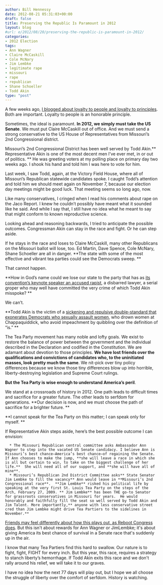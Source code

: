 ```yaml
---
author: Bill Hennessy
date: 2012-08-21 05:31:03+00:00
draft: false
title: Preserving the Republic Is Paramount in 2012
layout: blog
#url: e/2012/08/20/preserving-the-republic-is-paramount-in-2012/
categories:
- 2012 Election
tags:
- Ann Wagner
- Claire McCaskill
- Cole McNary
- Jim Lembke
- legitimate rape
- missouri
- rape
- republican
- Shane Schoeller
- Todd Akin
type: "post"
---
```


A few weeks ago, [I blogged about loyalty to people and loyalty to principles](https://hennessysview.com/2012/07/26/in-search-of-loyalty/).  Both are important. Loyalty to people is an honorable principle.

Sometimes, the ideal is paramount. **In 2012, we simply must take the US Senate**. We must put Claire McCaskill out of office. And we must send a strong conservative to the US House of Representatives from Missouri’s 2nd Congressional district.

Missouri’s 2nd Congressional District has been well served by Todd Akin.** Representative Akin is one of the most decent men I’ve ever met, in or out of politics. ** He was greeting voters at my polling place on primary day two weeks ago.  I shook his hand and told him I was here to vote for him.

Last week, I saw Todd, again, at the Victory Field House, where all of Missouri’s Republican statewide candidates spoke. I caught Todd’s attention and told him we should meet again on November 7, because our election day meetings might be good luck. That meeting seems so long ago, now.

Like many conservatives, I cringed when I read his comments about rape on the Jaco Report.  I knew he couldn’t possibly have meant what it sounded like he said. And while I say that, I still have no idea what he meant to say that might conform to known reproductive science.

Looking ahead and reasoning backwards, I tried to anticipate the possible outcomes. Congressman Akin can stay in the race and fight.  Or he can step aside.

If he stays in the race and loses to Claire McCaskill, many other Republicans on the Missouri ballot will lose, too.  Ed Martin, Dave Spence, Cole McNary, Shane Schoeller are all in danger.  **The state with some of the most effective and vibrant tea parties could see the Democrats sweep. **

That cannot happen.

**How in God’s name could we lose our state to the party that has as [its convention’s keynote speaker an accused rapist](https://www.wnd.com/2003/06/19242/), a disbarred lawyer, a serial groper who may well have committed the very crime of which Todd Akin misspoke?  **

We can’t.

**Todd Akin is the victim of a [sickening and repulsive double-standard that exonerates Democrats who sexually assault women](https://www.facebook.com/notes/mark-levin/fwiw-todd-akin-bill-clinton-etc/10150987758130946), who drown women at Chappaquiddick, who avoid impeachment by quibbling over the definition of “is.”  **

The Tea Party movement has many noble and lofty goals.  We exist to restore the balance of power between the government and the individual described in the Declaration and codified in the Constitution.  We are adamant about devotion to those principles.  **We have lost friends over the qualifications and convictions of candidates who, to the uninitiated masses, look pretty much the same**.  We nit-pick over tiny policy differences because we know those tiny differences blow up into horrible, liberty-destroying legislation and Supreme Court rulings.

**But the Tea Party is wise enough to understand America’s peril**.

We stand at a crossroads of history in 2012.  One path leads to difficult times and sacrifice for a greater future.  The other leads to serfdom for generations.  **Our decision is now, and we must choose the path of sacrifice for a brighter future. **

**I cannot speak for the Tea Party on this matter; I can speak only for myself.  **

If Representative Akin steps aside, here’s the best possible outcome I can envision:



	  * The Missouri Republican central committee asks Ambassador Ann Wagner to step into the vacated US Senate candidacy. I believe Ann is Missouri’s best chance—America’s best chance—of regaining the Senate.  If Ann chooses to make the jump, **she will leave a race in which she is all but certain to win, to take on the biggest challenge of her life.**  She will need all of our support, and **she will have all of mine**.
	  * Missouri’s Republican 2nd District Committee asks** State Senator Jim Lembke to fill the vacancy** Ann would leave in **Missouri’s 2nd Congressional race**.  **Jim Lembke** risked his political life by speaking at the very first St. Louis Tea Party on the steps of the Arch, February 27, 2009. ** Jim Lembke** has been THE go-to Senator for grassroots conservatives in Missouri for years.  He would honorably and faithfully fill the seat so well served by Todd Akin and Jim Talent. More importantly,** anyone with less conservative street cred than Jim Lembke might drive Tea Partiers to the sidelines in November.**

[Friends may feel differently about how this plays out, as Reboot Congress does](https://rebootcongress.blogspot.com/2012/08/mosen-brad-lager-should-replace-todd.html). But this isn't about rewards for Ann Wagner or JimLembke; it's about giving America its best chance of survival in a Senate race that's suddenly up in the air.

I know that many Tea Partiers find this hard to swallow.  Our nature is to fight, fight, FIGHT for every inch. But this year, this race, requires a strategy to stanch liberty’s hemorrhage.  If Todd Akin exits this race and we don't rally around his relief, we will take it to our graves.

I have no idea how the next 77 days will play out, but I hope we all choose the struggle of liberty over the comfort of serfdom.  History is watching.

